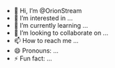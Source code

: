 - 👋 Hi, I’m @OrionStream
- 👀 I’m interested in ...
- 🌱 I’m currently learning ...
- 💞️ I’m looking to collaborate on ...
- 📫 How to reach me ...
- 😄 Pronouns: ...
- ⚡ Fun fact: ...

<!---
OrionStream/OrionStream is a ✨ special ✨ repository because its `README.md` (this file) appears on your GitHub profile.
You can click the Preview link to take a look at your changes.
--->
